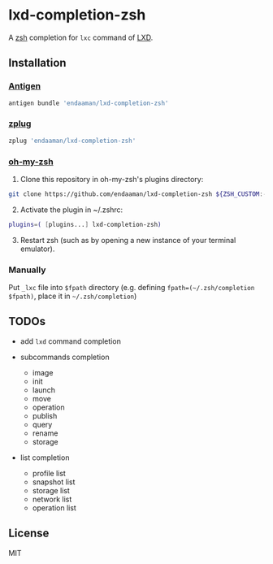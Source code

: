 # lxd-completion-zsh

A [zsh](http://zsh.org) completion for `lxc` command of [LXD](https://linuxcontainers.org/lxd/).

## Installation

### [Antigen](https://github.com/zsh-users/antigen)

```sh
antigen bundle 'endaaman/lxd-completion-zsh'
```

### [zplug](https://github.com/zplug/zplug)

```sh
zplug 'endaaman/lxd-completion-zsh'
```

### [oh-my-zsh](https://github.com/robbyrussell/oh-my-zsh)


1. Clone this repository in oh-my-zsh's plugins directory:

```sh
git clone https://github.com/endaaman/lxd-completion-zsh ${ZSH_CUSTOM:-~/.oh-my-zsh/custom}/plugins/lxd-completion-zsh
```

2. Activate the plugin in ~/.zshrc:

```sh
plugins=( [plugins...] lxd-completion-zsh)
```

3. Restart zsh (such as by opening a new instance of your terminal emulator).

### Manually

Put `_lxc` file into `$fpath` directory (e.g. defining `fpath=(~/.zsh/completion $fpath)`, place it in `~/.zsh/completion`)

## TODOs

- add `lxd` command completion

- subcommands completion
  - image
  - init
  - launch
  - move
  - operation
  - publish
  - query
  - rename
  - storage

- list completion
  - profile list
  - snapshot list
  - storage list
  - network list
  - operation list

## License

MIT
